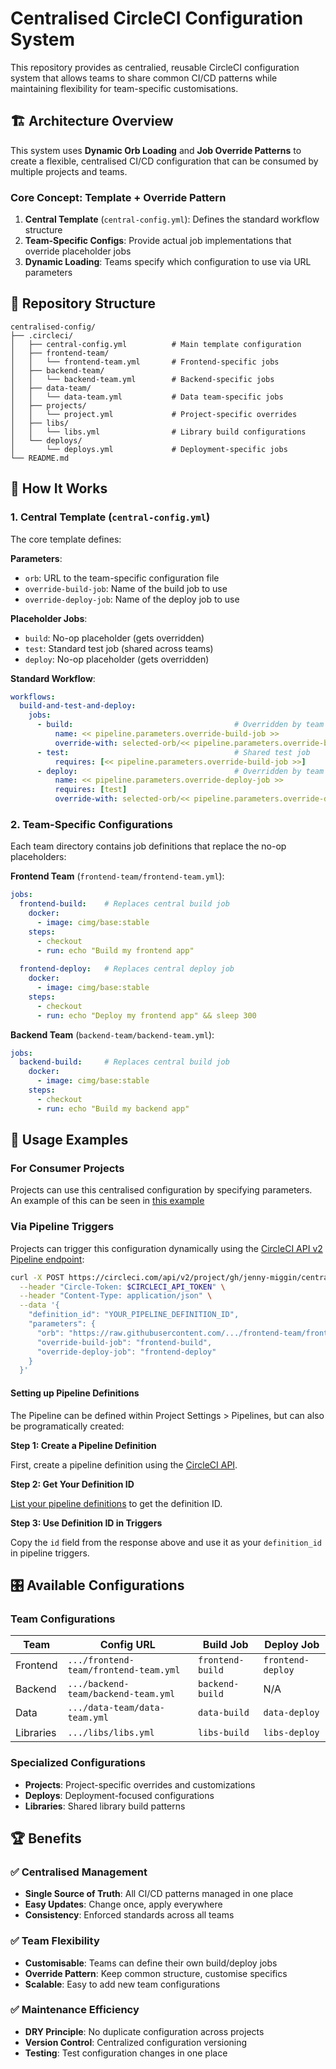 # Centralised CircleCI Configuration System

This repository provides as centralied, reusable CircleCI configuration system that allows teams to share common CI/CD patterns while maintaining flexibility for team-specific customisations.

## 🏗️ Architecture Overview

This system uses **Dynamic Orb Loading** and **Job Override Patterns** to create a flexible, centralised CI/CD configuration that can be consumed by multiple projects and teams.

### Core Concept: Template + Override Pattern

1. **Central Template** (`central-config.yml`): Defines the standard workflow structure
2. **Team-Specific Configs**: Provide actual job implementations that override placeholder jobs
3. **Dynamic Loading**: Teams specify which configuration to use via URL parameters

## 📁 Repository Structure

```
centralised-config/
├── .circleci/
│   ├── central-config.yml          # Main template configuration
│   ├── frontend-team/
│   │   └── frontend-team.yml       # Frontend-specific jobs
│   ├── backend-team/
│   │   └── backend-team.yml        # Backend-specific jobs
│   ├── data-team/
│   │   └── data-team.yml           # Data team-specific jobs
│   ├── projects/
│   │   └── project.yml             # Project-specific overrides
│   ├── libs/
│   │   └── libs.yml                # Library build configurations
│   └── deploys/
│       └── deploys.yml             # Deployment-specific jobs
└── README.md
```

## 🎯 How It Works

### 1. Central Template (`central-config.yml`)

The core template defines:

**Parameters**:
- `orb`: URL to the team-specific configuration file
- `override-build-job`: Name of the build job to use
- `override-deploy-job`: Name of the deploy job to use

**Placeholder Jobs**:
- `build`: No-op placeholder (gets overridden)
- `test`: Standard test job (shared across teams)
- `deploy`: No-op placeholder (gets overridden)

**Standard Workflow**:
```yaml
workflows:
  build-and-test-and-deploy:
    jobs:
      - build:                                    # Overridden by team config
          name: << pipeline.parameters.override-build-job >>
          override-with: selected-orb/<< pipeline.parameters.override-build-job >>
      - test:                                     # Shared test job
          requires: [<< pipeline.parameters.override-build-job >>]
      - deploy:                                   # Overridden by team config
          name: << pipeline.parameters.override-deploy-job >>
          requires: [test]
          override-with: selected-orb/<< pipeline.parameters.override-deploy-job >>
```

### 2. Team-Specific Configurations

Each team directory contains job definitions that replace the no-op placeholders:

**Frontend Team** (`frontend-team/frontend-team.yml`):
```yaml
jobs:
  frontend-build:    # Replaces central build job
    docker:
      - image: cimg/base:stable
    steps:
      - checkout
      - run: echo "Build my frontend app"
      
  frontend-deploy:   # Replaces central deploy job
    docker:
      - image: cimg/base:stable
    steps:
      - checkout
      - run: echo "Deploy my frontend app" && sleep 300
```

**Backend Team** (`backend-team/backend-team.yml`):
```yaml
jobs:
  backend-build:     # Replaces central build job
    docker:
      - image: cimg/base:stable
    steps:
      - checkout
      - run: echo "Build my backend app"
```

## 🚀 Usage Examples

### For Consumer Projects

Projects can use this centralised configuration by specifying parameters. An example of this can be seen in [this example](https://github.com/jenny-miggin/my-demo-monorepo/blob/main/.circleci/continue_config.yml) 

### Via Pipeline Triggers

Projects can trigger this configuration dynamically using the [CircleCI API v2 Pipeline endpoint](https://circleci.com/docs/api/v2/index.html#tag/Pipeline/operation/triggerPipelineRun):

```bash
curl -X POST https://circleci.com/api/v2/project/gh/jenny-miggin/centralised-config/pipeline/run \
  --header "Circle-Token: $CIRCLECI_API_TOKEN" \
  --header "Content-Type: application/json" \
  --data '{
    "definition_id": "YOUR_PIPELINE_DEFINITION_ID",
    "parameters": {
      "orb": "https://raw.githubusercontent.com/.../frontend-team/frontend-team.yml",
      "override-build-job": "frontend-build",
      "override-deploy-job": "frontend-deploy"
    }
  }'
```

#### Setting up Pipeline Definitions

The Pipeline can be defined within Project Settings > Pipelines, but can also be programatically created:

**Step 1: Create a Pipeline Definition**

First, create a pipeline definition using the [CircleCI API](https://circleci.com/docs/api/v2/index.html#tag/Pipeline-Definition/operation/createPipelineDefinition).

**Step 2: Get Your Definition ID**

[List your pipeline definitions](https://circleci.com/docs/api/v2/index.html#tag/Pipeline-Definition/operation/listPipelineDefinitions) to get the definition ID.

**Step 3: Use Definition ID in Triggers**

Copy the `id` field from the response above and use it as your `definition_id` in pipeline triggers.

## 🎛️ Available Configurations

### Team Configurations

| Team | Config URL | Build Job | Deploy Job |
|------|------------|-----------|------------|
| Frontend | `.../frontend-team/frontend-team.yml` | `frontend-build` | `frontend-deploy` |
| Backend | `.../backend-team/backend-team.yml` | `backend-build` | N/A |
| Data | `.../data-team/data-team.yml` | `data-build` | `data-deploy` |
| Libraries | `.../libs/libs.yml` | `libs-build` | `libs-deploy` |

### Specialized Configurations

- **Projects**: Project-specific overrides and customizations
- **Deploys**: Deployment-focused configurations
- **Libraries**: Shared library build patterns

## 🏆 Benefits

### ✅ **Centralised Management**
- **Single Source of Truth**: All CI/CD patterns managed in one place
- **Easy Updates**: Change once, apply everywhere
- **Consistency**: Enforced standards across all teams

### ✅ **Team Flexibility**
- **Customisable**: Teams can define their own build/deploy jobs
- **Override Pattern**: Keep common structure, customise specifics
- **Scalable**: Easy to add new team configurations

### ✅ **Maintenance Efficiency**
- **DRY Principle**: No duplicate configuration across projects
- **Version Control**: Centralized configuration versioning
- **Testing**: Test configuration changes in one place